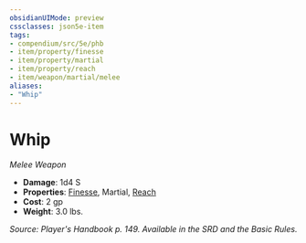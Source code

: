 ```yaml
---
obsidianUIMode: preview
cssclasses: json5e-item
tags:
- compendium/src/5e/phb
- item/property/finesse
- item/property/martial
- item/property/reach
- item/weapon/martial/melee
aliases: 
- "Whip"
---
```

# Whip
*Melee Weapon*  

- **Damage**: 1d4 S
- **Properties**: [Finesse](4-Resources/Compendium/rules/item-properties.md#Finesse), Martial, [Reach](4-Resources/Compendium/rules/item-properties.md#Reach)
- **Cost**: 2 gp
- **Weight**: 3.0 lbs.

*Source: Player's Handbook p. 149. Available in the SRD and the Basic Rules.*